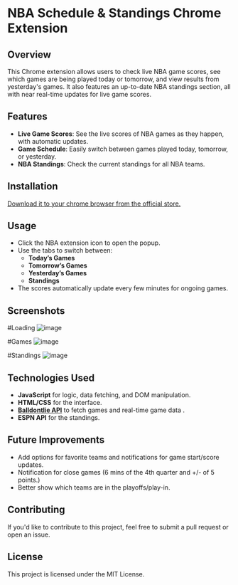 # NBA Schedule & Standings Chrome Extension

## Overview
This Chrome extension allows users to check live NBA game scores, see which games are being played today or tomorrow, and view results from yesterday's games. 
It also features an up-to-date NBA standings section, all with near real-time updates for live game scores.

## Features
- **Live Game Scores**: See the live scores of NBA games as they happen, with automatic updates.
- **Game Schedule**: Easily switch between games played today, tomorrow, or yesterday.
- **NBA Standings**: Check the current standings for all NBA teams.

## Installation

[Download it to your chrome browser from the official store.
](https://chromewebstore.google.com/detail/nba-extension/ihlknkjcaoebbpahhkknlmmekhepnojo)

## Usage

- Click the NBA extension icon to open the popup.
- Use the tabs to switch between:
  - **Today’s Games**
  - **Tomorrow’s Games**
  - **Yesterday’s Games**
  - **Standings**
- The scores automatically update every few minutes for ongoing games.

## Screenshots

#Loading
![image](https://github.com/user-attachments/assets/af632a50-97a8-4f7b-aed2-100e0ff21812)

#Games
![image](https://github.com/user-attachments/assets/ad99177f-f3f1-43b7-961a-6e7b61ac567e)

#Standings
![image](https://github.com/user-attachments/assets/5076b1bb-4717-470a-b3e8-434b23e4a733)

## Technologies Used
- **JavaScript** for logic, data fetching, and DOM manipulation.
- **HTML/CSS** for the interface.
- **[Balldontlie API](https://www.balldontlie.io/)** to fetch games and real-time game data .
- **ESPN API** for the standings.

## Future Improvements
- Add options for favorite teams and notifications for game start/score updates.
- Notification for close games (6 mins of the 4th quarter and +/- of 5 points.)
- Better show which teams are in the playoffs/play-in.

## Contributing
If you'd like to contribute to this project, feel free to submit a pull request or open an issue.

## License
This project is licensed under the MIT License.


